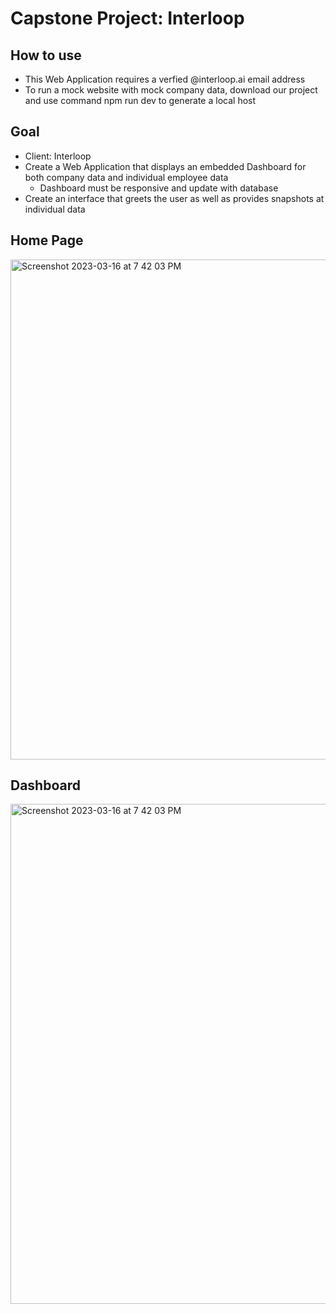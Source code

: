 # Capstone Project: Interloop
## How to use 
- This Web Application requires a verfied @interloop.ai email address
- To run a mock website with mock company data, download our project and use command npm run dev to generate a local host

## Goal
- Client: Interloop
- Create a Web Application that displays an embedded Dashboard for both company data and individual employee data
  -   Dashboard must be responsive and update with database
- Create an interface that greets the user as well as provides snapshots at individual data

## Home Page

<img width="800" alt="Screenshot 2023-03-16 at 7 42 03 PM" src="https://user-images.githubusercontent.com/75393933/230805930-54b17c63-c214-4fd5-9a80-208e94081b12.png">

## Dashboard

<img width="800" alt="Screenshot 2023-03-16 at 7 42 03 PM" src="https://user-images.githubusercontent.com/75393933/230805458-98110b03-a519-440b-a81d-3475921d0d36.png">


